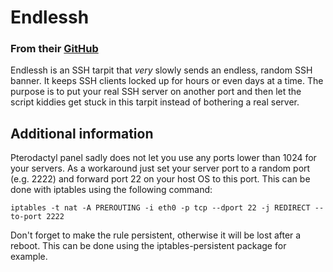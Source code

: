 # Endlessh

### From their [GitHub](https://github.com/skeeto/endlessh)
Endlessh is an SSH tarpit that *very* slowly sends an endless, random
SSH banner. It keeps SSH clients locked up for hours or even days
at a time. The purpose is to put your real SSH server on another port
and then let the script kiddies get stuck in this tarpit instead of
bothering a real server.

## Additional information
Pterodactyl panel sadly does not let you use any ports lower than 1024 for your servers. As a workaround just set your server port to a random port (e.g. 2222) and forward port 22 on your host OS to this port.
This can be done with iptables using the following command:

    iptables -t nat -A PREROUTING -i eth0 -p tcp --dport 22 -j REDIRECT --to-port 2222

Don't forget to make the rule persistent, otherwise it will be lost after a reboot. This can be done using the iptables-persistent package for example.
